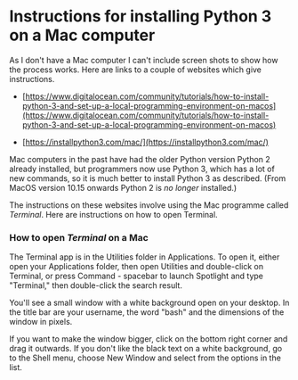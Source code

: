 # Instructions for installing Python 3 on a Mac computer

As I don't have a Mac computer I can't include screen shots to show how the process works. Here are links to a couple of websites which give instructions.

* [https://www.digitalocean.com/community/tutorials/how-to-install-python-3-and-set-up-a-local-programming-environment-on-macos](https://www.digitalocean.com/community/tutorials/how-to-install-python-3-and-set-up-a-local-programming-environment-on-macos)

* [https://installpython3.com/mac/](https://installpython3.com/mac/)

Mac computers in the past have had the older Python version Python 2 already installed, but programmers now use Python 3, which has a lot of new commands, so it is much better to install Python 3 as described. (From MacOS version 10.15 onwards Python 2 is *no longer* installed.)

The instructions on these websites involve using the Mac programme called *Terminal*. Here are instructions on how to open Terminal.

### How to open *Terminal* on a Mac

The Terminal app is in the Utilities folder in Applications. To open it, either open your Applications folder, then open Utilities and double-click on Terminal, or press Command - spacebar to launch Spotlight and type "Terminal," then double-click the search result.

You'll see a small window with a white background open on your desktop. In the title bar are your username, the word "bash" and the dimensions of the window in pixels.

If you want to make the window bigger, click on the bottom right corner and drag it outwards. If you don't like the black text on a white background, go to the Shell menu, choose New Window and select from the options in the list.
